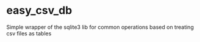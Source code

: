 # easy_csv_db
Simple wrapper of the sqlite3 lib for common operations based on treating csv files as tables
